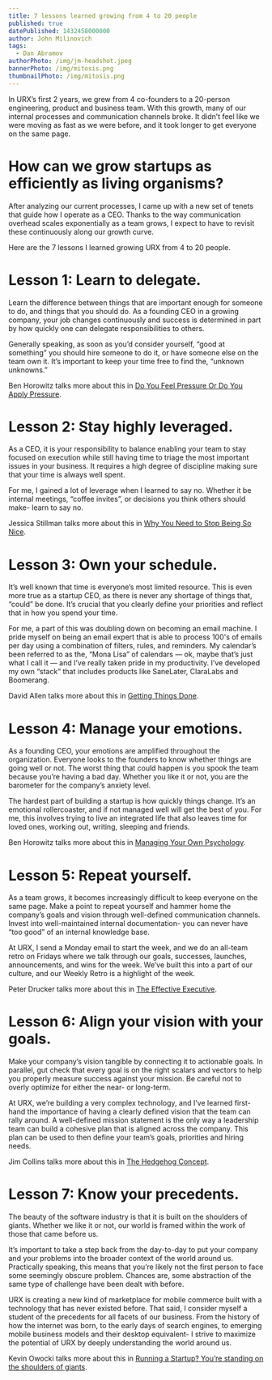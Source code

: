 ```yaml
---
title: 7 lessons learned growing from 4 to 20 people
published: true
datePublished: 1432458000000
author: John Milinovich
tags:
  - Dan Abramov
authorPhoto: /img/jm-headshot.jpeg
bannerPhoto: /img/mitosis.png
thumbnailPhoto: /img/mitosis.png
---
```

In URX’s first 2 years, we grew from 4 co-founders to a 20-person engineering, product and business team. With this growth, many of our internal processes and communication channels broke. It didn’t feel like we were moving as fast as we were before, and it took longer to get everyone on the same page.

# How can we grow startups as efficiently as living organisms?
After analyzing our current processes, I came up with a new set of tenets that guide how I operate as a CEO. Thanks to the way communication overhead scales exponentially as a team grows, I expect to have to revisit these continuously along our growth curve.

Here are the 7 lessons I learned growing URX from 4 to 20 people.

# Lesson 1: Learn to delegate.
Learn the difference between things that are important enough for someone to do, and things that you should do. As a founding CEO in a growing company, your job changes continuously and success is determined in part by how quickly one can delegate responsibilities to others.

Generally speaking, as soon as you’d consider yourself, “good at something” you should hire someone to do it, or have someone else on the team own it. It’s important to keep your time free to find the, “unknown unknowns.”

Ben Horowitz talks more about this in [Do You Feel Pressure Or Do You Apply Pressure](http://www.bhorowitz.com/do_you_feel_pressure_or_do_you_apply_pressure).

# Lesson 2: Stay highly leveraged.
As a CEO, it is your responsibility to balance enabling your team to stay focused on execution while still having time to triage the most important issues in your business. It requires a high degree of discipline making sure that your time is always well spent.

For me, I gained a lot of leverage when I learned to say no. Whether it be internal meetings, “coffee invites”, or decisions you think others should make- learn to say no.

Jessica Stillman talks more about this in [Why You Need to Stop Being So Nice](http://www.inc.com/jessica-stillman/why-and-how-to-stop-being-too-nice.html).

# Lesson 3: Own your schedule.
It’s well known that time is everyone’s most limited resource. This is even more true as a startup CEO, as there is never any shortage of things that, “could” be done. It’s crucial that you clearly define your priorities and reflect that in how you spend your time.

For me, a part of this was doubling down on becoming an email machine. I pride myself on being an email expert that is able to process 100's of emails per day using a combination of filters, rules, and reminders. My calendar’s been referred to as the, “Mona Lisa” of calendars — ok, maybe that’s just what I call it — and I’ve really taken pride in my productivity. I’ve developed my own “stack” that includes products like SaneLater, ClaraLabs and Boomerang.

David Allen talks more about this in [Getting Things Done](http://www.amazon.com/gp/product/0143126563).

# Lesson 4: Manage your emotions.
As a founding CEO, your emotions are amplified throughout the organization. Everyone looks to the founders to know whether things are going well or not. The worst thing that could happen is you spook the team because you’re having a bad day. Whether you like it or not, you are the barometer for the company’s anxiety level.

The hardest part of building a startup is how quickly things change. It’s an emotional rollercoaster, and if not managed well will get the best of you. For me, this involves trying to live an integrated life that also leaves time for loved ones, working out, writing, sleeping and friends.

Ben Horowitz talks more about this in [Managing Your Own Psychology](http://www.bhorowitz.com/what_s_the_most_difficult_ceo_skill_managing_your_own_psychology).

# Lesson 5: Repeat yourself.
As a team grows, it becomes increasingly difficult to keep everyone on the same page. Make a point to repeat yourself and hammer home the company’s goals and vision through well-defined communication channels. Invest into well-maintained internal documentation- you can never have “too good” of an internal knowledge base.

At URX, I send a Monday email to start the week, and we do an all-team retro on Fridays where we talk through our goals, successes, launches, announcements, and wins for the week. We’ve built this into a part of our culture, and our Weekly Retro is a highlight of the week.

Peter Drucker talks more about this in [The Effective Executive](http://www.amazon.com/The-Effective-Executive-Definitive-Harperbusiness/dp/0060833459).

# Lesson 6: Align your vision with your goals.
Make your company’s vision tangible by connecting it to actionable goals. In parallel, gut check that every goal is on the right scalars and vectors to help you properly measure success against your mission. Be careful not to overly optimize for either the near- or long-term.

At URX, we’re building a very complex technology, and I’ve learned first-hand the importance of having a clearly defined vision that the team can rally around. A well-defined mission statement is the only way a leadership team can build a cohesive plan that is aligned across the company. This plan can be used to then define your team’s goals, priorities and hiring needs.

Jim Collins talks more about this in [The Hedgehog Concept](http://www.jimcollins.com/lab/hedgehog/p2.html).

# Lesson 7: Know your precedents.
The beauty of the software industry is that it is built on the shoulders of giants. Whether we like it or not, our world is framed within the work of those that came before us.

It’s important to take a step back from the day-to-day to put your company and your problems into the broader context of the world around us. Practically speaking, this means that you’re likely not the first person to face some seemingly obscure problem. Chances are, some abstraction of the same type of challenge have been dealt with before.

URX is creating a new kind of marketplace for mobile commerce built with a technology that has never existed before. That said, I consider myself a student of the precedents for all facets of our business. From the history of how the internet was born, to the early days of search engines, to emerging mobile business models and their desktop equivalent- I strive to maximize the potential of URX by deeply understanding the world around us.

Kevin Owocki talks more about this in [Running a Startup? You’re standing on the shoulders of giants](http://owocki.com/running-a-startup-youre-standing-on-the-shoulders-of-giants/).
